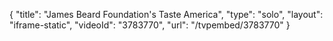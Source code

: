 {
    "title": "James Beard Foundation's Taste America",
    "type": "solo",
    "layout": "iframe-static",
    "videoId": "3783770",
    "url": "\/tvpembed\/3783770"
}
